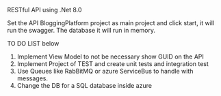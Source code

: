 RESTful API using .Net 8.0

Set the API BloggingPlatform project as main project and click start, it will run the swagger.
The database it will run in memory.

TO DO LIST below
1) Implement View Model to not be necessary show GUID on the API
2) Implement Project of TEST and create unit tests and integration test
3) Use Queues like RabBitMQ or azure ServiceBus to handle with messages.
4) Change the DB for a SQL database inside azure
